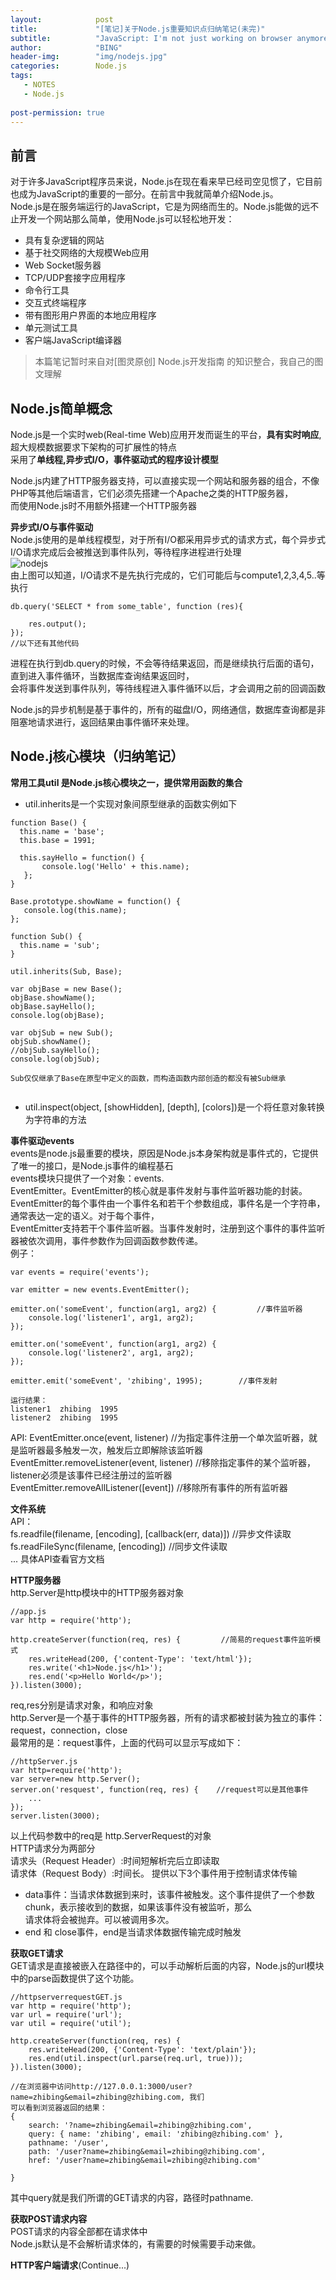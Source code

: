 ```yaml
---
layout:            post
title:             "[笔记]关于Node.js重要知识点归纳笔记(未完)"
subtitle:          "JavaScript: I'm not just working on browser anymore."
author:            "BING"
header-img:        "img/nodejs.jpg"
categories:        Node.js
tags:
   - NOTES
   - Node.js
   
post-permission: true
---
```


## 前言      
对于许多JavaScript程序员来说，Node.js在现在看来早已经司空见惯了，它目前也成为JavaScript的重要的一部分。在前言中我就简单介绍Node.js。  
Node.js是在服务端运行的JavaScript，它是为网络而生的。Node.js能做的远不止开发一个网站那么简单，使用Node.js可以轻松地开发：
* 具有复杂逻辑的网站      
* 基于社交网络的大规模Web应用     
* Web Socket服务器  
* TCP/UDP套接字应用程序   
* 命令行工具   
* 交互式终端程序   
* 带有图形用户界面的本地应用程序   
* 单元测试工具   
* 客户端JavaScript编译器   

> 本篇笔记暂时来自对[图灵原创] Node.js开发指南 的知识整合，我自己的图文理解        

## Node.js简单概念    
Node.js是一个实时web(Real-time Web)应用开发而诞生的平台，<strong>具有实时响应</strong>,超大规模数据要求下架构的可扩展性的特点    
采用了<strong>单线程,异步式I/O，事件驱动式的程序设计模型</strong>      

Node.js内建了HTTP服务器支持，可以直接实现一个网站和服务器的组合，不像PHP等其他后端语言，它们必须先搭建一个Apache之类的HTTP服务器，    
而使用Node.js时不用额外搭建一个HTTP服务器      

<strong>异步式I/O与事件驱动</strong>        
  Node.js使用的是单线程模型，对于所有I/O都采用异步式的请求方式，每个异步式I/O请求完成后会被推送到事件队列，等待程序进程进行处理    
  ![nodejs](/img/in-post/nodejs_thread.jpg)       
  由上图可以知道，I/O请求不是先执行完成的，它们可能后与compute1,2,3,4,5..等执行      
  
```      
db.query('SELECT * from some_table', function (res){
    
    res.output();
}); 
//以下还有其他代码     
```        
进程在执行到db.query的时候，不会等待结果返回，而是继续执行后面的语句，直到进入事件循环，当数据库查询结果返回时，     
会将事件发送到事件队列，等待线程进入事件循环以后，才会调用之前的回调函数    

Node.js的异步机制是基于事件的，所有的磁盘I/O，网络通信，数据库查询都是非阻塞地请求进行，返回结果由事件循环来处理。   

## Node.j核心模块（归纳笔记）      
<strong>常用工具util 是Node.js核心模块之一，提供常用函数的集合</strong>        

* util.inherits是一个实现对象间原型继承的函数实例如下       
```        
function Base() {
  this.name = 'base';
  this.base = 1991;

  this.sayHello = function() {
       console.log('Hello' + this.name);
   };
}

Base.prototype.showName = function() {
   console.log(this.name);
};

function Sub() {
  this.name = 'sub';
}

util.inherits(Sub, Base);

var objBase = new Base();
objBase.showName();
objBase.sayHello();
console.log(objBase);

var objSub = new Sub();
objSub.showName();
//objSub.sayHello();
console.log(objSub);

Sub仅仅继承了Base在原型中定义的函数，而构造函数内部创造的都没有被Sub继承
    
```          

* util.inspect(object, [showHidden], [depth], [colors])是一个将任意对象转换为字符串的方法       

<strong>事件驱动events</strong>     
events是node.js最重要的模块，原因是Node.js本身架构就是事件式的，它提供了唯一的接口，是Node.js事件的编程基石      
events模块只提供了一个对象：events.       
EventEmitter。EventEmitter的核心就是事件发射与事件监听器功能的封装。          
EventEmitter的每个事件由一个事件名和若干个参数组成，事件名是一个字符串，通常表达一定的语义。对于每个事件，      
EventEmitter支持若干个事件监听器。当事件发射时，注册到这个事件的事件监听器被依次调用，事件参数作为回调函数参数传递。        
例子：          
       
```        
var events = require('events');

var emitter = new events.EventEmitter();

emitter.on('someEvent', function(arg1, arg2) {         //事件监听器
    console.log('listener1', arg1, arg2);
});

emitter.on('someEvent', function(arg1, arg2) {
    console.log('listener2', arg1, arg2);
});

emitter.emit('someEvent', 'zhibing', 1995);        //事件发射

运行结果：
listener1  zhibing  1995
listener2  zhibing  1995

```         

API:
EventEmitter.once(event, listener)    //为指定事件注册一个单次监听器，就是监听器最多触发一次，触发后立即解除该监听器     
EventEmitter.removeListener(event, listener)   //移除指定事件的某个监听器，listener必须是该事件已经注册过的监听器    
EventEmitter.removeAllListener([event])  //移除所有事件的所有监听器      

<strong>文件系统</strong>        
API：    
fs.readfile(filename, [encoding], [callback(err, data)])    //异步文件读取    
fs.readFileSync(filename, [encoding])    //同步文件读取     
...   具体API查看官方文档     

<strong>HTTP服务器</strong>      
http.Server是http模块中的HTTP服务器对象       
```      
//app.js    
var http = require('http');

http.createServer(function(req, res) {         //简易的request事件监听模式     
    res.writeHead(200, {'content-Type': 'text/html'});
    res.write('<h1>Node.js</h1>');
    res.end('<p>Hello World</p>');
}).listen(3000); 
```        
req,res分别是请求对象，和响应对象      
http.Server是一个基于事件的HTTP服务器，所有的请求都被封装为独立的事件：request，connection，close     
最常用的是：request事件，上面的代码可以显示写成如下：    
```        
//httpServer.js       
var http=require('http');
var server=new http.Server();    
server.on('resquest', function(req, res) {    //request可以是其他事件
    ...
});
server.listen(3000);        
```          
以上代码参数中的req是 http.ServerRequest的对象      
HTTP请求分为两部分    
请求头（Request Header）:时间短解析完后立即读取    
请求体（Request Body）:时间长。
提供以下3个事件用于控制请求体传输     
* data事件：当请求体数据到来时，该事件被触发。这个事件提供了一个参数chunk，表示接收到的数据，如果该事件没有被监听，那么   
  请求体将会被抛弃。可以被调用多次。    
* end 和 close事件，end是当请求体数据传输完成时触发     
      
<strong>获取GET请求</strong>      
GET请求是直接被嵌入在路径中的，可以手动解析后面的内容，Node.js的url模块中的parse函数提供了这个功能。     

```      
//httpserverrequestGET.js     
var http = require('http');
var url = require('url');
var util = require('util');

http.createServer(function(req, res) {
    res.writeHead(200, {'Content-Type': 'text/plain'});
    res.end(util.inspect(url.parse(req.url, true)));      
}).listen(3000);      

//在浏览器中访问http://127.0.0.1:3000/user?name=zhibing&email=zhibing@zhibing.com, 我们     
可以看到浏览器返回的结果：    
{
    search: '?name=zhibing&email=zhibing@zhibing.com',
    query: { name: 'zhibing', email: 'zhibing@zhibing.com' },
    pathname: '/user',    
    path: '/user?name=zhibing&email=zhibing@zhibing.com',
    href: '/user?name=zhibing&email=zhibing@zhibing.com'
    
}

```        

其中query就是我们所谓的GET请求的内容，路径时pathname.     
           
<strong>获取POST请求内容</strong>     
POST请求的内容全部都在请求体中      
Node.js默认是不会解析请求体的，有需要的时候需要手动来做。     

<strong>HTTP客户端请求</strong>(Continue...)    







